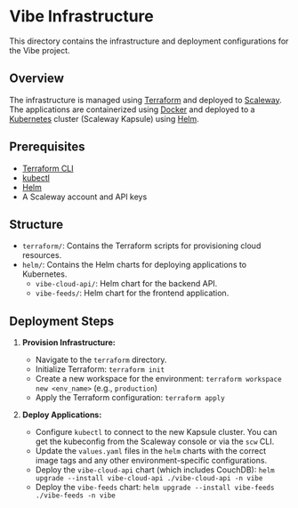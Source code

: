 # Vibe Infrastructure

This directory contains the infrastructure and deployment configurations for the Vibe project.

## Overview

The infrastructure is managed using [Terraform](https://www.terraform.io/) and deployed to [Scaleway](https://www.scaleway.com/). The applications are containerized using [Docker](https://www.docker.com/) and deployed to a [Kubernetes](https://kubernetes.io/) cluster (Scaleway Kapsule) using [Helm](https://helm.sh/).

## Prerequisites

-   [Terraform CLI](https://learn.hashicorp.com/tutorials/terraform/install-cli)
-   [kubectl](https://kubernetes.io/docs/tasks/tools/install-kubectl/)
-   [Helm](https://helm.sh/docs/intro/install/)
-   A Scaleway account and API keys

## Structure

-   `terraform/`: Contains the Terraform scripts for provisioning cloud resources.
-   `helm/`: Contains the Helm charts for deploying applications to Kubernetes.
    -   `vibe-cloud-api/`: Helm chart for the backend API.
    -   `vibe-feeds/`: Helm chart for the frontend application.

## Deployment Steps

1.  **Provision Infrastructure:**

    -   Navigate to the `terraform` directory.
    -   Initialize Terraform: `terraform init`
    -   Create a new workspace for the environment: `terraform workspace new <env_name>` (e.g., `production`)
    -   Apply the Terraform configuration: `terraform apply`

2.  **Deploy Applications:**
    -   Configure `kubectl` to connect to the new Kapsule cluster. You can get the kubeconfig from the Scaleway console or via the `scw` CLI.
    -   Update the `values.yaml` files in the `helm` charts with the correct image tags and any other environment-specific configurations.
    -   Deploy the `vibe-cloud-api` chart (which includes CouchDB): `helm upgrade --install vibe-cloud-api ./vibe-cloud-api -n vibe`
    -   Deploy the `vibe-feeds` chart: `helm upgrade --install vibe-feeds ./vibe-feeds -n vibe`
